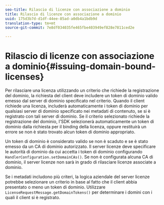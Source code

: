 ```yaml
---
seo-title: Rilascio di licenze con associazione a dominio
title: Rilascio di licenze con associazione a dominio
uuid: 175d3b7d-d1df-44ee-85ad-a0db4a1bdb9d
translation-type: tm+mt
source-git-commit: 7e8df034035fe465fbe403949ef828e7811ced2e

---
```



# Rilascio di licenze con associazione a dominio{#issuing-domain-bound-licenses}

Per rilasciare una licenza utilizzando un criterio che richiede la registrazione del dominio, la richiesta del client deve includere un token di dominio valido emesso dal server di dominio specificato nel criterio. Quando il client richiede una licenza, includerà automaticamente i token di dominio per qualsiasi server di dominio specificato nei metadati di contenuto, se si è registrato con tali server di dominio. Se il criterio selezionato richiede la registrazione del dominio, l&#39;SDK selezionerà automaticamente un token di dominio dalla richiesta per il binding della licenza, oppure restituirà un errore se non è stato trovato alcun token di dominio appropriato.

Un token di dominio è considerato valido se non è scaduto e se è stato emesso da un CA di dominio autorizzato. Il server licenze deve specificare le autorità di dominio da cui accetta i token di dominio configurando `HandlerConfiguration.setDomainCAs()`. Se non è configurata alcuna CA di dominio, il server licenze non sarà in grado di rilasciare licenze associate a dominio.

Se i metadati includono più criteri, la logica aziendale del server licenze potrebbe selezionare un criterio in base al fatto che il client abbia presentato o meno un token di dominio. Utilizzare `LicenseRequestMessage.getDomainTokens()` per determinare i domini con i quali il client si è registrato.
